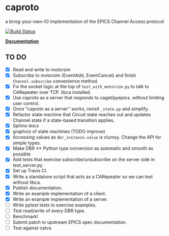 # caproto

a bring-your-own-IO implementation of the EPICS Channel Access protocol

[![Build Status](https://travis-ci.org/danielballan/caproto.svg?branch=master)](https://travis-ci.org/danielballan/caproto)

[**Documentation**](https://danielballan.github.io/caproto/doc/)


## TO DO

* [x] Read and write to motorsim
* [x] Subscribe to motorsim (EventAdd, EventCancel) and finish
  ``Channel.subscribe`` convenience method.
* [x] Fix the socket logic at the top of `test_with_motorsim.py` to talk to
  CARepeater over TCP.
  libca installed.
* [x] Use caproto as a server that responds to caget/pyepics.
  without limiting user control.
* [x] Once "caproto as a server" works, revisit `_state.py` and simplify.
* [x] Refactor state machine that Circuit state reaches out and updates Channel
  state if a state-based transition applies.
* [x] Sphinx docs
* [x] graphviz of state machines (TODO improve)
* [x] Accessing values as ``dbr_instance.value`` is clumsy. Change the API for
  simple types.
* [x] Make DBR <-> Python type conversion as automatic and smooth as possible
* [x] Add tests that exercise subscribe/unsubscribe on the server side in
  test_server.py.
* [x] Set up Travis CI.
* [x] Write a standalone script that acts as a CARepeater so we can test without
  libca.
* [x] Publish documentation.
* [x] Write an example implementation of a client.
* [x] Write an example implementation of a server.
* [ ] Write pytest tests to exercise examples.
* [ ] Test read/write of every DBR type.
* [ ] Benchmark!
* [ ] Submit patch to upstream EPICS spec documentation.
* [ ] Test against catvs.
